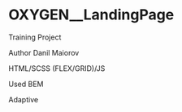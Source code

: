 # OXYGEN__LandingPage
Training Project

Author Danil Maiorov

HTML/SCSS (FLEX/GRID)/JS

Used BEM

Adaptive

